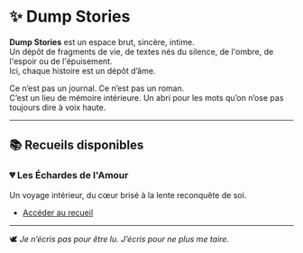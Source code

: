 # ✨ Dump Stories

**Dump Stories** est un espace brut, sincère, intime.  
Un dépôt de fragments de vie, de textes nés du silence, de l'ombre, de l'espoir ou de l'épuisement.  
Ici, chaque histoire est un dépôt d’âme.

Ce n’est pas un journal. Ce n’est pas un roman.  
C’est un lieu de mémoire intérieure. Un abri pour les mots qu’on n’ose pas toujours dire à voix haute.

---

## 📚 Recueils disponibles

### 💔 Les Échardes de l'Amour
Un voyage intérieur, du cœur brisé à la lente reconquête de soi.

- [Accéder au recueil](./stories/les-echardes-de-lamour/README.md)

---

🕊️ *Je n’écris pas pour être lu. J’écris pour ne plus me taire.*
